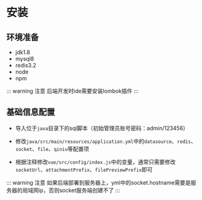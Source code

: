 # 安装

## 环境准备

- jdk1.8
- mysql8
- redis3.2
- node
- npm

::: warning 注意
后端开发时ide需要安装lombok插件
:::

## 基础信息配置

- 导入位于`java`目录下的sql脚本（初始管理员账号密码：admin/123456）

- 修改`java/src/main/resources/application.yml`中的`datasource`、`redis`、`socket`、`file`、`qiniu`等配置项

- 根据注释修改`vue/src/config/index.js`中的变量，通常只需要修改`socketUrl`、`attachmentPrefix`、`filePreviewPrefix`即可

::: warning 注意
如果后端部署到服务器上，yml中的socket.hostname需要是服务器的局域网ip，否则socket服务端创建不了
:::
